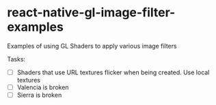 # react-native-gl-image-filter-examples
Examples of using GL Shaders to apply various image filters

Tasks:

- [ ] Shaders that use URL textures flicker when being created. Use local textures
- [ ] Valencia is broken
- [ ] Sierra is broken
